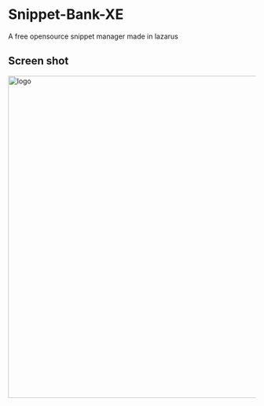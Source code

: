 # Snippet-Bank-XE
A free opensource snippet manager made in lazarus

## Screen shot

<img width="655" alt="logo" src="https://user-images.githubusercontent.com/17520035/199603860-d0208942-ad01-4beb-9af0-760b43794de6.png">
